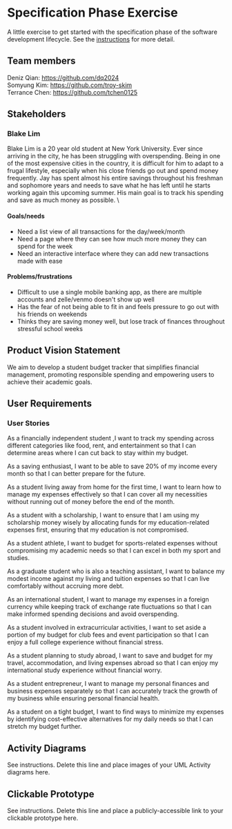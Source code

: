 # Specification Phase Exercise

A little exercise to get started with the specification phase of the software development lifecycle. See the [instructions](instructions.md) for more detail.

## Team members

Deniz Qian: https://github.com/dq2024 \
Somyung Kim: https://github.com/troy-skim \
Terrance Chen: https://github.com/tchen0125

## Stakeholders

### Blake Lim
Blake Lim is a 20 year old student at New York University. Ever since arriving in the city, he has been struggling with overspending. Being in one of the most expensive cities in the country, it is difficult for him to adapt to a frugal lifestyle, especially when his close friends go out and spend money frequently. Jay has spent almost his entire savings throughout his freshman and sophomore years and needs to save what he has left until he starts working again this upcoming summer. His main goal is to track his spending and save as much money as possible. \
#### Goals/needs
- Need a list view of all transactions for the day/week/month
- Need a page where they can see how much more money they can spend for the week
- Need an interactive interface where they can add new transactions made with ease

#### Problems/frustrations
- Difficult to use a single mobile banking app, as there are multiple accounts and zelle/venmo doesn't show up well
- Has the fear of not being able to fit in and feels pressure to go out with his friends on weekends
- Thinks they are saving money well, but lose track of finances throughout stressful school weeks

## Product Vision Statement

We aim to develop a student budget tracker that simplifies financial management, promoting responsible spending and empowering users to achieve their academic goals.

## User Requirements

### User Stories
As a financially independent student ,I want to track my spending across different categories like food, rent, and entertainment so that I can determine areas where I can cut back to stay within my budget.

As a saving enthusiast, I want to be able to save 20% of my income every month so that I can better prepare for the future.

As a student living away from home for the first time, I want to learn how to manage my expenses effectively so that I can cover all my necessities without running out of money before the end of the month.

As a student with a scholarship, I want to ensure that I am using my scholarship money wisely by allocating funds for my education-related expenses first, ensuring that my education is not compromised.

As a student athlete, I want to budget for sports-related expenses without compromising my academic needs so that I can excel in both my sport and studies.

As a graduate student who is also a teaching assistant, I want to balance my modest income against my living and tuition expenses so that I can live comfortably without accruing more debt.

As an international student, I want to manage my expenses in a foreign currency while keeping track of exchange rate fluctuations so that I can make informed spending decisions and avoid overspending.

As a student involved in extracurricular activities, I want to set aside a portion of my budget for club fees and event participation so that I can enjoy a full college experience without financial stress.

As a student planning to study abroad, I want to save and budget for my travel, accommodation, and living expenses abroad so that I can enjoy my international study experience without financial worry.

As a student entrepreneur, I want to manage my personal finances and business expenses separately so that I can accurately track the growth of my business while ensuring personal financial health.

As a student on a tight budget, I want to find ways to minimize my expenses by identifying cost-effective alternatives for my daily needs so that I can stretch my budget further.

## Activity Diagrams

See instructions. Delete this line and place images of your UML Activity diagrams here.

## Clickable Prototype

See instructions. Delete this line and place a publicly-accessible link to your clickable prototype here.
